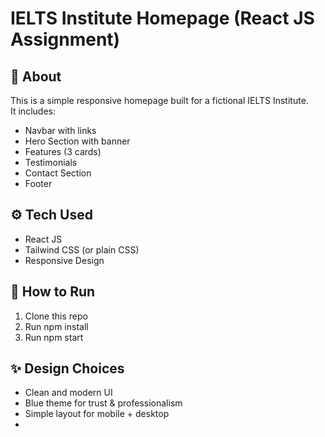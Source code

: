 # IELTS Institute Homepage (React JS Assignment)

## 📌 About
This is a simple responsive homepage built for a fictional IELTS Institute.  
It includes: 
- Navbar with links
- Hero Section with banner
- Features (3 cards)
- Testimonials
- Contact Section
- Footer

## ⚙ Tech Used
- React JS
- Tailwind CSS (or plain CSS)
- Responsive Design

## 🚀 How to Run
1. Clone this repo
2. Run npm install
3. Run npm start  

## ✨ Design Choices
- Clean and modern UI
- Blue theme for trust & professionalism
- Simple layout for mobile + desktop
-